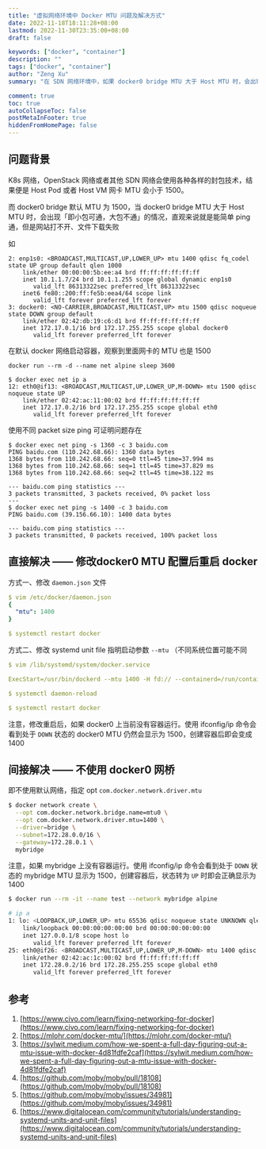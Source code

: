 ```yaml
---
title: "虚拟网络环境中 Docker MTU 问题及解决方式"
date: 2022-11-18T18:11:28+08:00
lastmod: 2022-11-30T23:35:00+08:00
draft: false

keywords: ["docker", "container"]
description: ""
tags: ["docker", "container"]
author: "Zeng Xu"
summary: "在 SDN 网络环境中，如果 docker0 bridge MTU 大于 Host MTU 时，会出现「即小包可通，大包不通」的情况，直观来说就是能简单 ping 通，但是网站打不开、文件下载失败。本文将复现并教你如何解决该问题"

comment: true
toc: true
autoCollapseToc: false
postMetaInFooter: true
hiddenFromHomePage: false
---
```


## 问题背景

K8s 网络，OpenStack 网络或者其他 SDN 网络会使用各种各样的封包技术，结果便是 Host Pod 或者 Host VM 网卡 MTU 会小于 1500。

而 docker0 bridge 默认 MTU 为 1500，当 docker0 bridge MTU 大于 Host MTU 时，会出现「即小包可通，大包不通」的情况，直观来说就是能简单 ping 通，但是网站打不开、文件下载失败

如
```
2: enp1s0: <BROADCAST,MULTICAST,UP,LOWER_UP> mtu 1400 qdisc fq_codel state UP group default qlen 1000
    link/ether 00:00:00:5b:ee:a4 brd ff:ff:ff:ff:ff:ff
    inet 10.1.1.7/24 brd 10.1.1.255 scope global dynamic enp1s0
       valid_lft 86313322sec preferred_lft 86313322sec
    inet6 fe80::200:ff:fe5b:eea4/64 scope link
       valid_lft forever preferred_lft forever
3: docker0: <NO-CARRIER,BROADCAST,MULTICAST,UP> mtu 1500 qdisc noqueue state DOWN group default
    link/ether 02:42:db:19:c6:d1 brd ff:ff:ff:ff:ff:ff
    inet 172.17.0.1/16 brd 172.17.255.255 scope global docker0
       valid_lft forever preferred_lft forever
```

在默认 docker 网络启动容器，观察到里面网卡的 MTU 也是 1500

```
docker run --rm -d --name net alpine sleep 3600

$ docker exec net ip a
12: eth0@if13: <BROADCAST,MULTICAST,UP,LOWER_UP,M-DOWN> mtu 1500 qdisc noqueue state UP
    link/ether 02:42:ac:11:00:02 brd ff:ff:ff:ff:ff:ff
    inet 172.17.0.2/16 brd 172.17.255.255 scope global eth0
       valid_lft forever preferred_lft forever
```

使用不同 packet size ping 可证明问题存在

```
$ docker exec net ping -s 1360 -c 3 baidu.com
PING baidu.com (110.242.68.66): 1360 data bytes
1368 bytes from 110.242.68.66: seq=0 ttl=45 time=37.994 ms
1368 bytes from 110.242.68.66: seq=1 ttl=45 time=37.829 ms
1368 bytes from 110.242.68.66: seq=2 ttl=45 time=38.122 ms

--- baidu.com ping statistics ---
3 packets transmitted, 3 packets received, 0% packet loss
---
$ docker exec net ping -s 1400 -c 3 baidu.com
PING baidu.com (39.156.66.10): 1400 data bytes

--- baidu.com ping statistics ---
3 packets transmitted, 0 packets received, 100% packet loss
```

## 直接解决 —— 修改docker0 MTU 配置后重启 docker

方式一、修改 `daemon.json` 文件

```yaml
$ vim /etc/docker/daemon.json
{
  "mtu": 1400
}

$ systemctl restart docker
```

方式二、修改 systemd unit file 指明启动参数 `--mtu` （不同系统位置可能不同

```yaml
$ vim /lib/systemd/system/docker.service 

ExecStart=/usr/bin/dockerd --mtu 1400 -H fd:// --containerd=/run/containerd/containerd.sock

$ systemctl daemon-reload

$ systemctl restart docker
```

注意，修改重启后，如果 docker0 上当前没有容器运行。使用 ifconfig/ip 命令会看到处于 `DOWN` 状态的 docker0  MTU 仍然会显示为 1500，创建容器后即会变成 1400


## 间接解决 —— 不使用 docker0 网桥

即不使用默认网络，指定 opt `com.docker.network.driver.mtu` 

```bash
$ docker network create \
  --opt com.docker.network.bridge.name=mtu0 \
  --opt com.docker.network.driver.mtu=1400 \
  --driver=bridge \
  --subnet=172.28.0.0/16 \
  --gateway=172.28.0.1 \
  mybridge
```

注意，如果 mybridge 上没有容器运行。使用 ifconfig/ip 命令会看到处于 `DOWN` 状态的 mybridge  MTU 显示为 1500，创建容器后，状态转为 `UP` 时即会正确显示为 1400

```bash
$ docker run --rm -it --name test --network mybridge alpine 

# ip a
1: lo: <LOOPBACK,UP,LOWER_UP> mtu 65536 qdisc noqueue state UNKNOWN qlen 1000
    link/loopback 00:00:00:00:00:00 brd 00:00:00:00:00:00
    inet 127.0.0.1/8 scope host lo
       valid_lft forever preferred_lft forever
25: eth0@if26: <BROADCAST,MULTICAST,UP,LOWER_UP,M-DOWN> mtu 1400 qdisc noqueue state UP
    link/ether 02:42:ac:1c:00:02 brd ff:ff:ff:ff:ff:ff
    inet 172.28.0.2/16 brd 172.28.255.255 scope global eth0
       valid_lft forever preferred_lft forever
```

## 参考

1. [https://www.civo.com/learn/fixing-networking-for-docker](https://www.civo.com/learn/fixing-networking-for-docker)
2. [https://mlohr.com/docker-mtu/](https://mlohr.com/docker-mtu/)
3. [https://sylwit.medium.com/how-we-spent-a-full-day-figuring-out-a-mtu-issue-with-docker-4d81fdfe2caf](https://sylwit.medium.com/how-we-spent-a-full-day-figuring-out-a-mtu-issue-with-docker-4d81fdfe2caf)
4. [https://github.com/moby/moby/pull/18108](https://github.com/moby/moby/pull/18108)
5. [https://github.com/moby/moby/issues/34981](https://github.com/moby/moby/issues/34981)
6. [https://www.digitalocean.com/community/tutorials/understanding-systemd-units-and-unit-files](https://www.digitalocean.com/community/tutorials/understanding-systemd-units-and-unit-files)